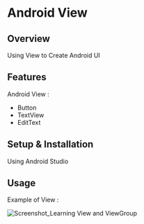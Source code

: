 # Android View

## Overview
Using View to Create Android UI

## Features
Android View :
- Button
- TextView
- EditText

## Setup & Installation 
Using Android Studio

## Usage
Example of View :

![Screenshot_Learning View and ViewGroup](https://user-images.githubusercontent.com/56164259/68088598-59b20f80-fe93-11e9-852d-100761101929.png)
